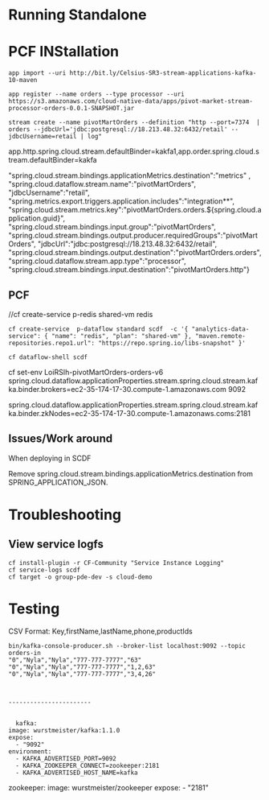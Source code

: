 # Running Standalone


# PCF INStallation

	app import --uri http://bit.ly/Celsius-SR3-stream-applications-kafka-10-maven

	app register --name orders --type processor --uri https://s3.amazonaws.com/cloud-native-data/apps/pivot-market-stream-processor-orders-0.0.1-SNAPSHOT.jar
	
	stream create --name pivotMartOrders --definition "http --port=7374  | orders --jdbcUrl='jdbc:postgresql://18.213.48.32:6432/retail' --jdbcUsername=retail | log"
	

	 
app.http.spring.cloud.stream.defaultBinder=kakfa1,app.order.spring.cloud.stream.defaultBinder=kakfa
	 

 "spring.cloud.stream.bindings.applicationMetrics.destination":"metrics"
 ,
 "spring.cloud.dataflow.stream.name":"pivotMartOrders",
 "jdbcUsername":"retail",
 "spring.metrics.export.triggers.application.includes":"integration**",
 "spring.cloud.stream.metrics.key":"pivotMartOrders.orders.${spring.cloud.application.guid}",
 "spring.cloud.stream.bindings.input.group":"pivotMartOrders",
 "spring.cloud.stream.bindings.output.producer.requiredGroups":"pivotMartOrders",
 "jdbcUrl":"jdbc:postgresql://18.213.48.32:6432/retail",
 "spring.cloud.stream.bindings.output.destination":"pivotMartOrders.orders",
 "spring.cloud.dataflow.stream.app.type":"processor",
 "spring.cloud.stream.bindings.input.destination":"pivotMartOrders.http"}

	 
	 
## PCF 

//cf create-service  p-redis shared-vm redis
 
	cf create-service  p-dataflow standard scdf  -c '{ "analytics-data-service": { "name": "redis", "plan": "shared-vm" }, "maven.remote-repositories.repo1.url": "https://repo.spring.io/libs-snapshot" }'

	cf dataflow-shell scdf
	

cf set-env LoiRSIh-pivotMartOrders-orders-v6 spring.cloud.dataflow.applicationProperties.stream.spring.cloud.stream.kafka.binder.brokers=ec2-35-174-17-30.compute-1.amazonaws.com 9092

spring.cloud.dataflow.applicationProperties.stream.spring.cloud.stream.kafka.binder.zkNodes=ec2-35-174-17-30.compute-1.amazonaws.coms:2181
      
## Issues/Work around

When deploying in SCDF

Remove spring.cloud.stream.bindings.applicationMetrics.destination from  SPRING_APPLICATION_JSON.


# Troubleshooting

## View service logfs


	cf install-plugin -r CF-Community "Service Instance Logging"
	cf service-logs scdf
	cf target -o group-pde-dev -s cloud-demo

# Testing


CSV Format: Key,firstName,lastName,phone,productIds


	bin/kafka-console-producer.sh --broker-list localhost:9092 --topic orders-in
	"0","Nyla","Nyla","777-777-7777","63"
	"0","Nyla","Nyla","777-777-7777","1,2,63"
	"0","Nyla","Nyla","777-777-7777","3,4,26"
	
	
	
	-----------------------
	
	
	  kafka:
    image: wurstmeister/kafka:1.1.0
    expose:
      - "9092"
    environment:
      - KAFKA_ADVERTISED_PORT=9092
      - KAFKA_ZOOKEEPER_CONNECT=zookeeper:2181
      - KAFKA_ADVERTISED_HOST_NAME=kafka
  zookeeper:
    image: wurstmeister/zookeeper
    expose:
      - "2181"
      
      